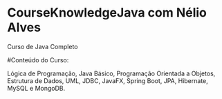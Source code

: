 # CourseKnowledgeJava com Nélio Alves
Curso de Java Completo

#Conteúdo do Curso:

Lógica de Programação, 
Java Básico,
Programação Orientada a Objetos,
Estrutura de Dados,
UML,
JDBC,
JavaFX,
Spring Boot,
JPA,
Hibernate,
MySQL e
MongoDB.

